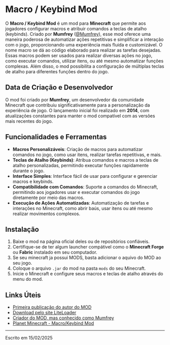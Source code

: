 # Macro / Keybind Mod

O **Macro / Keybind Mod** é um mod para **Minecraft** que permite aos jogadores configurar macros e atribuir comandos a teclas de atalho (keybinds). Criado por **Mumfrey** ([@Mumfrey](https://github.com/Mumfrey)), esse mod oferece uma maneira poderosa de automatizar ações repetitivas e simplificar a interação com o jogo, proporcionando uma experiência mais fluida e customizável. O nome macro se dá ao código elaborado para realizar as tarefas desejadas. Essas macros podem ser usados para realizar diversas ações no jogo, como executar comandos, utilizar itens, ou até mesmo automatizar funções complexas. Além disso, o mod possibilita a configuração de múltiplas teclas de atalho para diferentes funções dentro do jogo.

## Data de Criação e Desenvolvedor

O mod foi criado por **Mumfrey**, um desenvolvedor da comunidade Minecraft que contribuiu significativamente para a personalização da experiência de jogo. O lançamento inicial foi realizado em **2014**, com atualizações constantes para manter o mod compatível com as versões mais recentes do jogo.

## Funcionalidades e Ferramentas

- **Macros Personalizáveis**: Criação de macros para automatizar comandos no jogo, como usar itens, realizar tarefas repetitivas, e mais.
- **Teclas de Atalho (Keybinds)**: Atribua comandos e macros a teclas de atalho personalizadas, permitindo executar funções rapidamente durante o jogo.
- **Interface Simples**: Interface fácil de usar para configurar e gerenciar macros e keybinds.
- **Compatibilidade com Comandos**: Suporte a comandos do Minecraft, permitindo aos jogadores usar e executar comandos do jogo diretamente por meio das macros.
- **Execução de Ações Automatizadas**: Automatização de tarefas e interações no Minecraft, como abrir baús, usar itens ou até mesmo realizar movimentos complexos.

## Instalação

1. Baixe o mod na página oficial deles ou de repositórios confiáveis.
2. Certifique-se de ter algum launcher compátivel como o **Minecraft Forge** ou **Fabric** instalado em seu computador.
3. Se seu minecraft ja possui MODS, basta adicionar o aquivo do MOD ao seu jogo.
4. Coloque o arquivo `.jar` do mod na pasta `mods` do seu Minecraft.
5. Inicie o Minecraft e configure seus macros e teclas de atalho através do menu do mod.

## Links Úteis

- [Primeira publicação do autor do MOD](https://www.minecraftforum.net/forums/mapping-and-modding-java-edition/minecraft-mods/1275039-macro-keybind-mod)
- [Download pelo site LiteLoader](https://www.liteloader.com/mod/macros)
- [Criador do MOD, mas conhecido como Mumfrey](https://github.com/Mumfrey)
- [Planet Minecraft - Macro/Keybind Mod](https://www.planetminecraft.com/mod/macro-keybind-mod/)

---
Escrito em 15/02/2025

